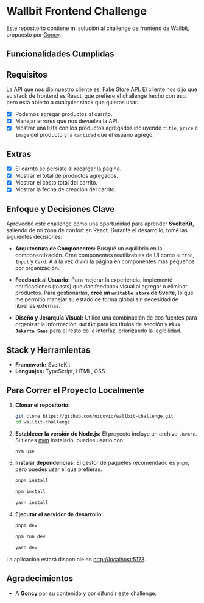 # Wallbit Frontend Challenge

Este repositorio contiene mi solución al challenge de frontend de Wallbit, propuesto por [Goncy](https://github.com/goncy).

## Funcionalidades Cumplidas

## Requisitos

La API que nos dió nuestro cliente es: [Fake Store API](https://fakestoreapi.com/). El cliente nos dijo que su stack de frontend es React, que prefiere el challenge hecho con eso, pero está abierto a cualquier stack que quieras usar.

- [x] Podemos agregar productos al carrito.
- [x] Manejar errores que nos devuelva la API.
- [x] Mostrar una lista con los productos agregados incluyendo `title`, `price` e `image` del producto y la `cantidad` que el usuario agregó.

## Extras

- [x] El carrito se persiste al recargar la página.
- [x] Mostrar el total de productos agregados.
- [x] Mostrar el costo total del carrito.
- [x] Mostrar la fecha de creación del carrito.

## Enfoque y Decisiones Clave

Aproveché este challenge como una oportunidad para aprender **SvelteKit**, saliendo de mi zona de confort en React. Durante el desarrollo, tomé las siguientes decisiones:

- **Arquitectura de Componentes:** Busqué un equilibrio en la componentización. Creé componentes reutilizables de UI como `Button`, `Input` y `Card`. A a la vez dividí la página en componentes más pequeños por organización.

- **Feedback al Usuario:** Para mejorar la experiencia, implementé notificaciones (toasts) que dan feedback visual al agregar o eliminar productos. Para gestionarlas, **creé un `writable store` de Svelte**, lo que me permitió manejar su estado de forma global sin necesidad de librerías externas.

- **Diseño y Jerarquía Visual:** Utilicé una combinación de dos fuentes para organizar la información: **`Outfit`** para los títulos de sección y **`Plus Jakarta Sans`** para el resto de la interfaz, priorizando la legibilidad.

## Stack y Herramientas

- **Framework:** SvelteKit
- **Lenguajes:** TypeScript, HTML, CSS

## Para Correr el Proyecto Localmente

1.  **Clonar el repositorio:**

    ```bash
    git clone https://github.com/nicovio/wallbit-challenge.git
    cd wallbit-challenge
    ```

2.  **Establecer la versión de Node.js:**
    El proyecto incluye un archivo `.nvmrc`. Si tienes [nvm](https://github.com/nvm-sh/nvm) instalado, puedes usarlo con:

    ```bash
    nvm use
    ```

3.  **Instalar dependencias:**
    El gestor de paquetes recomendado es `pnpm`, pero puedes usar el que prefieras.

    ```bash
    pnpm install
    ```

    ```bash
    npm install
    ```

    ```bash
    yarn install
    ```

4.  **Ejecutar el servidor de desarrollo:**

    ```bash
    pnpm dev
    ```

    ```bash
    npm run dev
    ```

    ```bash
    yarn dev
    ```

La aplicación estará disponible en [http://localhost:5173](http://localhost:5173).

## Agradecimientos

- A **[Goncy](https://github.com/goncy)** por su contenido y por difundir este challenge.
